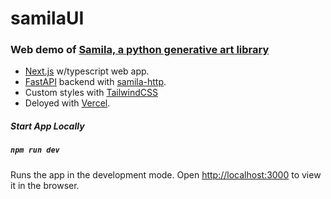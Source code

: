 # samilaUI


### Web demo of [Samila, a python generative art library](https://github.com/sepandhaghighi/samila)

* [Next.js](https://nextjs.org/) w/typescript web app.
* [FastAPI](https://github.com/tiangolo/fastapi) backend with [samila-http](https://samila-api.herokuapp.com/docs).
* Custom styles with [TailwindCSS](https://tailwindcss.com/)
* Deloyed with [Vercel](https://vercel.com/).

##### Start App Locally

##### `npm run dev`

Runs the app in the development mode.
Open [http://localhost:3000](http://localhost:3000) to view it in the browser.

